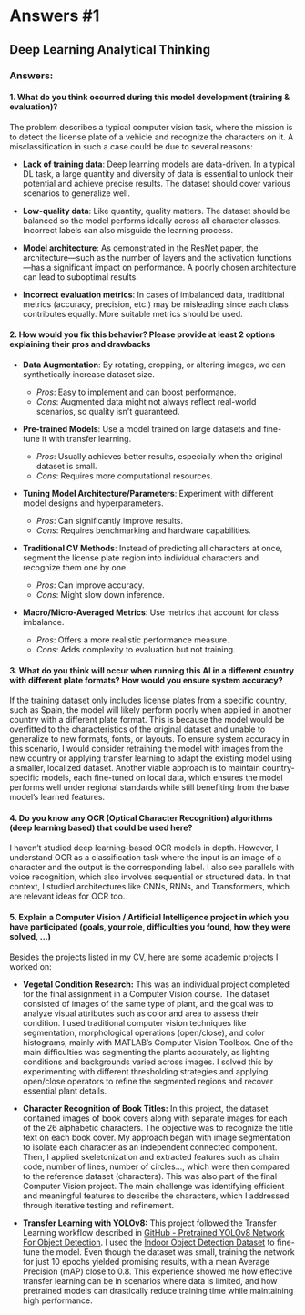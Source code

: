 # Answers #1

## Deep Learning Analytical Thinking

### Answers:

#### 1. **What do you think occurred during this model development (training & evaluation)?**

The problem describes a typical computer vision task, where the mission is to detect the license plate of a vehicle and recognize the characters on it.
A misclassification in such a case could be due to several reasons:

* **Lack of training data**: Deep learning models are data-driven. In a typical DL task, a large quantity and diversity of data is essential to unlock their potential and achieve precise results. The dataset should cover various scenarios to generalize well.

* **Low-quality data**: Like quantity, quality matters. The dataset should be balanced so the model performs ideally across all character classes. Incorrect labels can also misguide the learning process.

* **Model architecture**: As demonstrated in the ResNet paper, the architecture—such as the number of layers and the activation functions—has a significant impact on performance. A poorly chosen architecture can lead to suboptimal results.

* **Incorrect evaluation metrics**: In cases of imbalanced data, traditional metrics (accuracy, precision, etc.) may be misleading since each class contributes equally. More suitable metrics should be used.

#### 2. **How would you fix this behavior? Please provide at least 2 options explaining their pros and drawbacks**

* **Data Augmentation**: By rotating, cropping, or altering images, we can synthetically increase dataset size.

  * *Pros*: Easy to implement and can boost performance.
  * *Cons*: Augmented data might not always reflect real-world scenarios, so quality isn't guaranteed.

* **Pre-trained Models**: Use a model trained on large datasets and fine-tune it with transfer learning.

  * *Pros*: Usually achieves better results, especially when the original dataset is small.
  * *Cons*: Requires more computational resources.

* **Tuning Model Architecture/Parameters**: Experiment with different model designs and hyperparameters.

  * *Pros*: Can significantly improve results.
  * *Cons*: Requires benchmarking and hardware capabilities.

* **Traditional CV Methods**: Instead of predicting all characters at once, segment the license plate region into individual characters and recognize them one by one.

  * *Pros*: Can improve accuracy.
  * *Cons*: Might slow down inference.

* **Macro/Micro-Averaged Metrics**: Use metrics that account for class imbalance.

  * *Pros*: Offers a more realistic performance measure.
  * *Cons*: Adds complexity to evaluation but not training.

#### 3. **What do you think will occur when running this AI in a different country with different plate formats? How would you ensure system accuracy?**

If the training dataset only includes license plates from a specific country, such as Spain, the model will likely perform poorly when applied in another country with a different plate format. This is because the model would be overfitted to the characteristics of the original dataset and unable to generalize to new formats, fonts, or layouts. 
To ensure system accuracy in this scenario, I would consider retraining the model with images from the new country or applying transfer learning to adapt the existing model using a smaller, localized dataset. Another viable approach is to maintain country-specific models, each fine-tuned on local data, which ensures the model performs well under regional standards while still benefiting from the base model’s learned features.


#### 4. **Do you know any OCR (Optical Character Recognition) algorithms (deep learning based) that could be used here?**

I haven’t studied deep learning-based OCR models in depth. However, I understand OCR as a classification task where the input is an image of a character and the output is the corresponding label.
I also see parallels with voice recognition, which also involves sequential or structured data. In that context, I studied architectures like CNNs, RNNs, and Transformers, which are relevant ideas for OCR too.

#### 5. **Explain a Computer Vision / Artificial Intelligence project in which you have participated (goals, your role, difficulties you found, how they were solved, ...)**

Besides the projects listed in my CV, here are some academic projects I worked on:

* **Vegetal Condition Research:**
This was an individual project completed for the final assignment in a Computer Vision course. The dataset consisted of images of the same type of plant, and the goal was to analyze visual attributes such as color and area to assess their condition. I used traditional computer vision techniques like segmentation, morphological operations (open/close), and color histograms, mainly with MATLAB’s Computer Vision Toolbox. One of the main difficulties was segmenting the plants accurately, as lighting conditions and backgrounds varied across images. I solved this by experimenting with different thresholding strategies and applying open/close operators to refine the segmented regions and recover essential plant details.

* **Character Recognition of Book Titles:**
In this project, the dataset contained images of book covers along with separate images for each of the 26 alphabetic characters. The objective was to recognize the title text on each book cover. My approach began with image segmentation to isolate each character as an independent connected component. Then, I applied skeletonization and extracted features such as chain code, number of lines, number of circles..., which were then compared to the reference dataset (characters). This was also part of the final Computer Vision project. The main challenge was identifying efficient and meaningful features to describe the characters, which I addressed through iterative testing and refinement.

* **Transfer Learning with YOLOv8:**
This project followed the Transfer Learning workflow described in [GitHub - Pretrained YOLOv8 Network For Object Detection](https://github.com/matlab-deep-learning/Pretrained-YOLOv8-Network-For-Object-Detection?tab=readme-ov-file). I used the [Indoor Object Detection Dataset](https://zenodo.org/record/2654485/files/Indoor%20Object%20Detection%20Dataset.zip?download=1) to fine-tune the model. Even though the dataset was small, training the network for just 10 epochs yielded promising results, with a mean Average Precision (mAP) close to 0.8. This experience showed me how effective transfer learning can be in scenarios where data is limited, and how pretrained models can drastically reduce training time while maintaining high performance.
